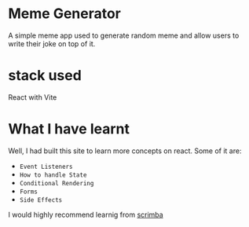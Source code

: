 # Meme Generator

A simple meme app used to generate random meme and allow users to write their joke on top of it.

# stack used

React with Vite

# What I have learnt

Well, I had built this site to learn more concepts on react. Some of it are:

- `Event Listeners`
- `How to handle State`
- `Conditional Rendering`
- `Forms`
- `Side Effects`

I would highly recommend learnig from [scrimba](https://scrimba.com/)
